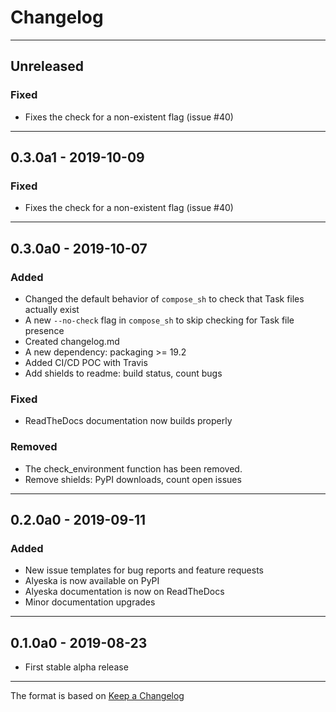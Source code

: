 # Changelog

---

## Unreleased

### Fixed

- Fixes the check for a non-existent flag (issue #40)

---

## 0.3.0a1 - 2019-10-09

### Fixed

- Fixes the check for a non-existent flag (issue #40)

---

## 0.3.0a0 - 2019-10-07

### Added

- Changed the default behavior of `compose_sh` to check that Task files actually exist
- A new `--no-check` flag in `compose_sh` to skip checking for Task file presence
- Created changelog.md
- A new dependency: packaging >= 19.2
- Added CI/CD POC with Travis
- Add shields to readme: build status, count bugs

### Fixed

- ReadTheDocs documentation now builds properly

### Removed

- The check_environment function has been removed.
- Remove shields: PyPI downloads, count open issues

---

## 0.2.0a0 - 2019-09-11

### Added

- New issue templates for bug reports and feature requests
- Alyeska is now available on PyPI
- Alyeska documentation is now on ReadTheDocs
- Minor documentation upgrades

---

## 0.1.0a0 - 2019-08-23

- First stable alpha release

---

[Unreleased]: https://github.com/Dynatrace/alyeska/tree/master
[0.2.0a0]: https://github.com/Dynatrace/alyeska/tree/v0.3.0a
[0.2.0a0]: https://github.com/Dynatrace/alyeska/tree/v0.2.0a
[0.1.0a0]: https://github.com/Dynatrace/alyeska/tree/v0.1.0a

The format is based on [Keep a Changelog](https://keepachangelog.com/en/1.0.0/)
